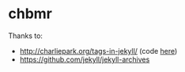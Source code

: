 # chbmr


Thanks to:

- http://charliepark.org/tags-in-jekyll/ (code [here](https://github.com/charliepark/charliepark.github.com))
- https://github.com/jekyll/jekyll-archives
